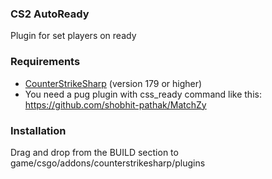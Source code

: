 ### CS2 AutoReady

Plugin for set players on ready

### Requirements

* [CounterStrikeSharp](https://github.com/roflmuffin/CounterStrikeSharp/) (version 179 or higher)
* You need a pug plugin with css_ready command like this: https://github.com/shobhit-pathak/MatchZy

### Installation

Drag and drop from the BUILD section to game/csgo/addons/counterstrikesharp/plugins
